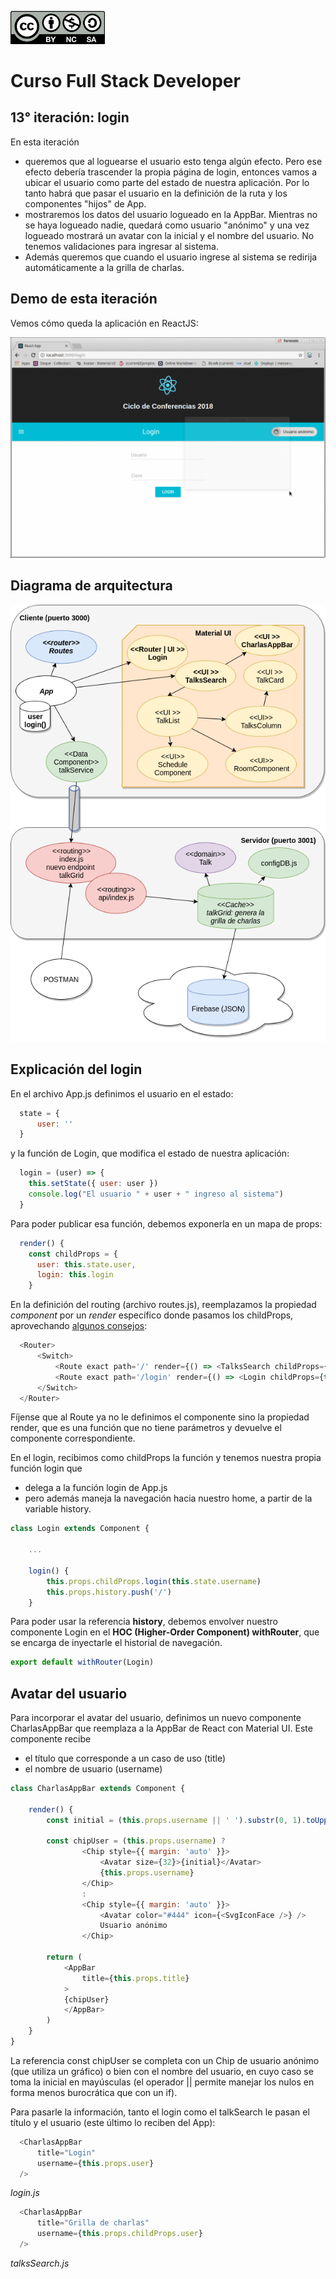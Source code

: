 <img src="images/license.png"
    width="30%" height="30%">

# Curso Full Stack Developer

## 13° iteración: login

En esta iteración

- queremos que al loguearse el usuario esto tenga algún efecto. Pero ese efecto debería trascender la propia página de login, entonces vamos a ubicar el usuario como parte del estado de nuestra aplicación. Por lo tanto habrá que pasar el usuario en la definición de la ruta y los componentes "hijos" de App. 
- mostraremos los datos del usuario logueado en la AppBar. Mientras no se haya logueado nadie, quedará como usuario "anónimo" y una vez logueado mostrará un avatar con la inicial y el nombre del usuario. No tenemos validaciones para ingresar al sistema.
- Además queremos que cuando el usuario ingrese al sistema se redirija automáticamente a la grilla de charlas. 

## Demo de esta iteración

Vemos cómo queda la aplicación en ReactJS:

![](images/demo.gif)


## Diagrama de arquitectura

![](images/Iteracion13.png)

## Explicación del login

En el archivo App.js definimos el usuario en el estado:

```javascript
  state = {
      user: ''
  }
```

y la función de Login, que modifica el estado de nuestra aplicación:

```javascript
  login = (user) => {
    this.setState({ user: user })
    console.log("El usuario " + user + " ingreso al sistema")
  }
```

Para poder publicar esa función, debemos exponerla en un mapa de props:

```javascript
  render() {
    const childProps = {
      user: this.state.user,
      login: this.login
    }
```

En la definición del routing (archivo routes.js), reemplazamos la propiedad _component_ por un _render_ específico donde pasamos los childProps, aprovechando [algunos consejos](https://stackoverflow.com/questions/41679324/how-do-i-pass-parent-state-to-its-child-components):

```javascript
  <Router>
      <Switch>
          <Route exact path='/' render={() => <TalksSearch childProps={this.props.childProps} />} />
          <Route exact path='/login' render={() => <Login childProps={this.props.childProps} />} />
      </Switch>
  </Router>
```

Fíjense que al Route ya no le definimos el componente sino la propiedad render, que es una función que no tiene parámetros y devuelve el componente correspondiente.

En el login, recibimos como childProps la función y tenemos nuestra propia función login que

- delega a la función login de App.js
- pero además maneja la navegación hacia nuestro home, a partir de la variable history.

```javascript
class Login extends Component {

    ...

    login() {
        this.props.childProps.login(this.state.username)
        this.props.history.push('/')
    }
```

Para poder usar la referencia **history**, debemos envolver nuestro componente Login en el **HOC (Higher-Order Component) withRouter**, que se encarga de inyectarle el historial de navegación. 

```javascript
export default withRouter(Login)
```

## Avatar del usuario

Para incorporar el avatar del usuario, definimos un nuevo componente CharlasAppBar que reemplaza a la AppBar de React con Material UI. Este componente recibe

- el título que corresponde a un caso de uso (title)
- el nombre de usuario (username)

```javascript
class CharlasAppBar extends Component {

    render() {
        const initial = (this.props.username || ' ').substr(0, 1).toUpperCase()

        const chipUser = (this.props.username) ? 
                <Chip style={{ margin: 'auto' }}>
                    <Avatar size={32}>{initial}</Avatar>
                    {this.props.username}
                </Chip>
                :
                <Chip style={{ margin: 'auto' }}>
                    <Avatar color="#444" icon={<SvgIconFace />} />
                    Usuario anónimo
                </Chip>
            
        return (
            <AppBar
                title={this.props.title}
            >
            {chipUser}
            </AppBar>
        )
    }
}
```

La referencia const chipUser se completa con un Chip de usuario anónimo (que utiliza un gráfico) o bien con el nombre del usuario, en cuyo caso se toma la inicial en mayúsculas (el operador || permite manejar los nulos en forma menos burocrática que con un if).

Para pasarle la información, tanto el login como el talkSearch le pasan el título y el usuario (este último lo reciben del App):

```javascript
  <CharlasAppBar
      title="Login"
      username={this.props.user}
  />
```
_login.js_

```javascript
  <CharlasAppBar
      title="Grilla de charlas"
      username={this.props.childProps.user}
  />
```
_talksSearch.js_

